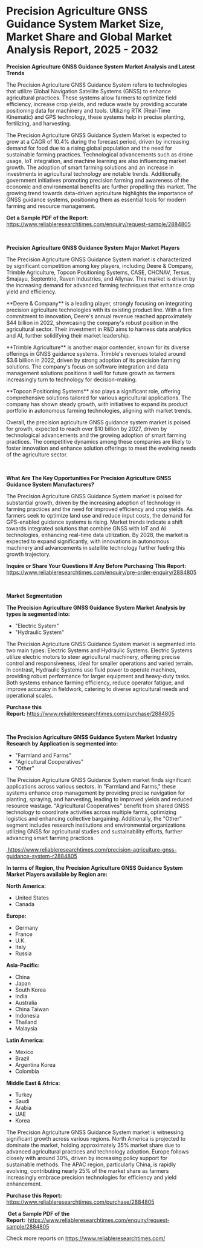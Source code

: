 <p><h1>Precision Agriculture GNSS Guidance System Market Size, Market Share and Global Market Analysis Report, 2025 - 2032</h1></p><p><strong>Precision Agriculture GNSS Guidance System Market Analysis and Latest Trends</strong></p>
<p><p>The Precision Agriculture GNSS Guidance System refers to technologies that utilize Global Navigation Satellite Systems (GNSS) to enhance agricultural practices. These systems allow farmers to optimize field efficiency, increase crop yields, and reduce waste by providing accurate positioning data for machinery and tools. Utilizing RTK (Real-Time Kinematic) and GPS technology, these systems help in precise planting, fertilizing, and harvesting.</p><p>The Precision Agriculture GNSS Guidance System Market is expected to grow at a CAGR of 10.4% during the forecast period, driven by increasing demand for food due to a rising global population and the need for sustainable farming practices. Technological advancements such as drone usage, IoT integration, and machine learning are also influencing market growth. The adoption of smart farming solutions and an increase in investments in agricultural technology are notable trends. Additionally, government initiatives promoting precision farming and awareness of the economic and environmental benefits are further propelling this market. The growing trend towards data-driven agriculture highlights the importance of GNSS guidance systems, positioning them as essential tools for modern farming and resource management.</p></p>
<p><strong>Get a Sample PDF of the Report:&nbsp;</strong> <a href="https://www.reliableresearchtimes.com/enquiry/request-sample/2884805?utm_campaign=3346&utm_medium=2&utm_source=Github&utm_content=ia&utm_term=13032025&utm_id=precision-agriculture-gnss-guidance-system">https://www.reliableresearchtimes.com/enquiry/request-sample/2884805</a></p>
<p>&nbsp;</p>
<p><strong>Precision Agriculture GNSS Guidance System Major Market Players</strong></p>
<p><p>The Precision Agriculture GNSS Guidance System market is characterized by significant competition among key players, including Deere & Company, Trimble Agriculture, Topcon Positioning Systems, CASE, CHCNAV, Tersus, Smajayu, Septentrio, Raven Industries, and Allynav. This market is driven by the increasing demand for advanced farming techniques that enhance crop yield and efficiency.</p><p>**Deere & Company** is a leading player, strongly focusing on integrating precision agriculture technologies with its existing product line. With a firm commitment to innovation, Deere's annual revenue reached approximately $44 billion in 2022, showcasing the company's robust position in the agricultural sector. Their investment in R&D aims to harness data analytics and AI, further solidifying their market leadership.</p><p>**Trimble Agriculture** is another major contender, known for its diverse offerings in GNSS guidance systems. Trimble's revenues totaled around $3.6 billion in 2022, driven by strong adoption of its precision farming solutions. The company's focus on software integration and data management solutions positions it well for future growth as farmers increasingly turn to technology for decision-making.</p><p>**Topcon Positioning Systems** also plays a significant role, offering comprehensive solutions tailored for various agricultural applications. The company has shown steady growth, with initiatives to expand its product portfolio in autonomous farming technologies, aligning with market trends.</p><p>Overall, the precision agriculture GNSS guidance system market is poised for growth, expected to reach over $10 billion by 2027, driven by technological advancements and the growing adoption of smart farming practices. The competitive dynamics among these companies are likely to foster innovation and enhance solution offerings to meet the evolving needs of the agriculture sector.</p></p>
<p>&nbsp;</p>
<p><strong>What Are The Key Opportunities For Precision Agriculture GNSS Guidance System Manufacturers?</strong></p>
<p><p>The Precision Agriculture GNSS Guidance System market is poised for substantial growth, driven by the increasing adoption of technology in farming practices and the need for improved efficiency and crop yields. As farmers seek to optimize land use and reduce input costs, the demand for GPS-enabled guidance systems is rising. Market trends indicate a shift towards integrated solutions that combine GNSS with IoT and AI technologies, enhancing real-time data utilization. By 2028, the market is expected to expand significantly, with innovations in autonomous machinery and advancements in satellite technology further fueling this growth trajectory.</p></p>
<p><strong>Inquire or Share Your Questions If Any Before Purchasing This Report:</strong> <a href="https://www.reliableresearchtimes.com/enquiry/pre-order-enquiry/2884805?utm_campaign=3346&utm_medium=2&utm_source=Github&utm_content=ia&utm_term=13032025&utm_id=precision-agriculture-gnss-guidance-system">https://www.reliableresearchtimes.com/enquiry/pre-order-enquiry/2884805</a></p>
<p>&nbsp;</p>
<p><strong>Market Segmentation</strong></p>
<p><strong>The Precision Agriculture GNSS Guidance System Market Analysis by types is segmented into:</strong></p>
<p><ul><li>"Electric System"</li><li>"Hydraulic System"</li></ul></p>
<p><p>The Precision Agriculture GNSS Guidance System market is segmented into two main types: Electric Systems and Hydraulic Systems. Electric Systems utilize electric motors to steer agricultural machinery, offering precise control and responsiveness, ideal for smaller operations and varied terrain. In contrast, Hydraulic Systems use fluid power to operate machines, providing robust performance for larger equipment and heavy-duty tasks. Both systems enhance farming efficiency, reduce operator fatigue, and improve accuracy in fieldwork, catering to diverse agricultural needs and operational scales.</p></p>
<p><strong>Purchase this Report:&nbsp;</strong><a href="https://www.reliableresearchtimes.com/purchase/2884805?utm_campaign=3346&utm_medium=2&utm_source=Github&utm_content=ia&utm_term=13032025&utm_id=precision-agriculture-gnss-guidance-system">https://www.reliableresearchtimes.com/purchase/2884805</a></p>
<p>&nbsp;</p>
<p><strong>The Precision Agriculture GNSS Guidance System Market Industry Research by Application is segmented into:</strong></p>
<p><ul><li>"Farmland and Farms"</li><li>"Agricultural Cooperatives"</li><li>"Other"</li></ul></p>
<p><p>The Precision Agriculture GNSS Guidance System market finds significant applications across various sectors. In "Farmland and Farms," these systems enhance crop management by providing precise navigation for planting, spraying, and harvesting, leading to improved yields and reduced resource wastage. "Agricultural Cooperatives" benefit from shared GNSS technology to coordinate activities across multiple farms, optimizing logistics and enhancing collective bargaining. Additionally, the "Other" segment includes research institutions and environmental organizations utilizing GNSS for agricultural studies and sustainability efforts, further advancing smart farming practices.</p></p>
<p><a href="https://www.reliableresearchtimes.com/precision-agriculture-gnss-guidance-system-r2884805?utm_campaign=3346&utm_medium=2&utm_source=Github&utm_content=ia&utm_term=13032025&utm_id=precision-agriculture-gnss-guidance-system">&nbsp;https://www.reliableresearchtimes.com/precision-agriculture-gnss-guidance-system-r2884805</a></p>
<p><strong>In terms of Region, the Precision Agriculture GNSS Guidance System Market Players available by Region are:</strong></p>
<p>
    <p> <strong> North America: </strong>
        <ul>
            <li>United States</li>
            <li>Canada</li>
        </ul>
        </p> 
    <p> <strong> Europe: </strong>
        <ul>
            <li>Germany</li>
            <li>France</li>
            <li>U.K.</li>
            <li>Italy</li>
            <li>Russia</li>
        </ul>
        </p> 
    <p> <strong> Asia-Pacific: </strong>
        <ul>
            <li>China</li>
            <li>Japan</li>
            <li>South Korea</li>
            <li>India</li>
            <li>Australia</li>
            <li>China Taiwan</li>
            <li>Indonesia</li>
            <li>Thailand</li>
            <li>Malaysia</li>
        </ul>
        </p> 
    <p> <strong> Latin America: </strong>
        <ul>
            <li>Mexico</li>
            <li>Brazil</li>
            <li>Argentina Korea</li>
            <li>Colombia</li>
        </ul>
        </p> 
    <p> <strong> Middle East & Africa: </strong>
        <ul>
            <li>Turkey</li>
            <li>Saudi</li>
            <li>Arabia</li>
            <li>UAE</li>
            <li>Korea</li>
        </ul>
    </p>
    </p>
<p><p>The Precision Agriculture GNSS Guidance System market is witnessing significant growth across various regions. North America is projected to dominate the market, holding approximately 35% market share due to advanced agricultural practices and technology adoption. Europe follows closely with around 30%, driven by increasing policy support for sustainable methods. The APAC region, particularly China, is rapidly evolving, contributing nearly 25% of the market share as farmers increasingly embrace precision technologies for efficiency and yield enhancement.</p></p>
<p><strong>Purchase this Report: </strong><a href="https://www.reliableresearchtimes.com/purchase/2884805?utm_campaign=3346&utm_medium=2&utm_source=Github&utm_content=ia&utm_term=13032025&utm_id=precision-agriculture-gnss-guidance-system">https://www.reliableresearchtimes.com/purchase/2884805</a></p>
<p>&nbsp;<strong>Get a Sample PDF of the Report:&nbsp;&nbsp;</strong><a href="https://www.reliableresearchtimes.com/enquiry/request-sample/2884805?utm_campaign=3346&utm_medium=2&utm_source=Github&utm_content=ia&utm_term=13032025&utm_id=precision-agriculture-gnss-guidance-system">https://www.reliableresearchtimes.com/enquiry/request-sample/2884805</a></p>
<p><strong></strong></p>
<p>Check more reports on <a href="https://www.reliableresearchtimes.com/?utm_campaign=3346&utm_medium=2&utm_source=Github&utm_content=ia&utm_term=13032025&utm_id=precision-agriculture-gnss-guidance-system">https://www.reliableresearchtimes.com/</a></p>